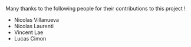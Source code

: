 Many thanks to the following people for their contributions to this project !

- Nicolas Villanueva
- Nicolas Laurenti
- Vincent Lae
- Lucas Cimon
